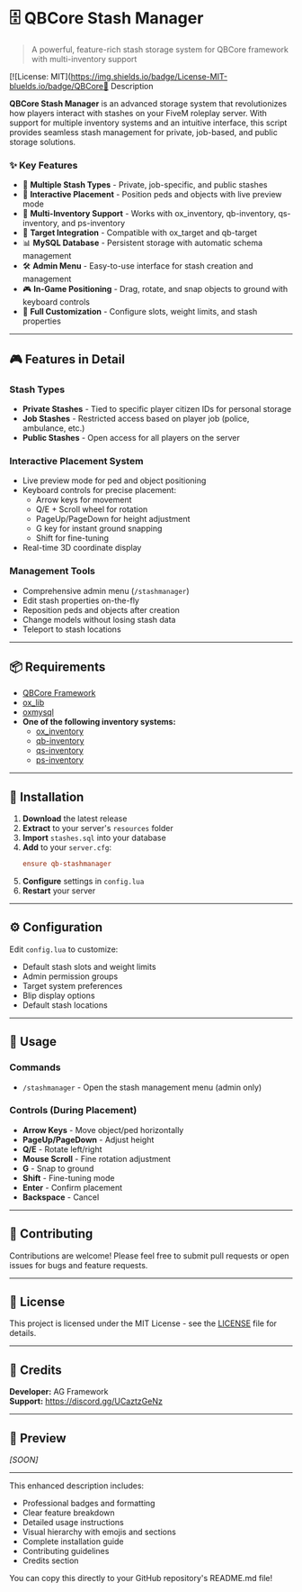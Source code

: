 
# 🗄️ QBCore Stash Manager

> A powerful, feature-rich stash storage system for QBCore framework with multi-inventory support

[![License: MIT](https://img.shields.io/badge/License-MIT-bluelds.io/badge/QBCore📝 Description

**QBCore Stash Manager** is an advanced storage system that revolutionizes how players interact with stashes on your FiveM roleplay server. With support for multiple inventory systems and an intuitive interface, this script provides seamless stash management for private, job-based, and public storage solutions.

### ✨ Key Features

- 🔐 **Multiple Stash Types** - Private, job-specific, and public stashes
- 🎨 **Interactive Placement** - Position peds and objects with live preview mode
- 🔄 **Multi-Inventory Support** - Works with ox_inventory, qb-inventory, qs-inventory, and ps-inventory
- 🎯 **Target Integration** - Compatible with ox_target and qb-target
- 📊 **MySQL Database** - Persistent storage with automatic schema management
- 🛠️ **Admin Menu** - Easy-to-use interface for stash creation and management
- 🎮 **In-Game Positioning** - Drag, rotate, and snap objects to ground with keyboard controls
- 📝 **Full Customization** - Configure slots, weight limits, and stash properties

---

## 🎮 Features in Detail

### Stash Types
- **Private Stashes** - Tied to specific player citizen IDs for personal storage
- **Job Stashes** - Restricted access based on player job (police, ambulance, etc.)
- **Public Stashes** - Open access for all players on the server

### Interactive Placement System
- Live preview mode for ped and object positioning
- Keyboard controls for precise placement:
  - Arrow keys for movement
  - Q/E + Scroll wheel for rotation
  - PageUp/PageDown for height adjustment
  - G key for instant ground snapping
  - Shift for fine-tuning
- Real-time 3D coordinate display

### Management Tools
- Comprehensive admin menu (`/stashmanager`)
- Edit stash properties on-the-fly
- Reposition peds and objects after creation
- Change models without losing stash data
- Teleport to stash locations

***

## 📦 Requirements

- [QBCore Framework](https://github.com/qbcore-framework)
- [ox_lib](https://github.com/overextended/ox_lib)
- [oxmysql](https://github.com/overextended/oxmysql)
- **One of the following inventory systems:**
  - [ox_inventory](https://github.com/overextended/ox_inventory)
  - [qb-inventory](https://github.com/qbcore-framework/qb-inventory)
  - [qs-inventory](https://github.com/quasar-store/qs-inventory)
  - [ps-inventory](https://github.com/Project-Sloth/ps-inventory)

***

## 🚀 Installation

1. **Download** the latest release
2. **Extract** to your server's `resources` folder
3. **Import** `stashes.sql` into your database
4. **Add** to your `server.cfg`:
   ```cfg
   ensure qb-stashmanager
   ```
5. **Configure** settings in `config.lua`
6. **Restart** your server

***

## ⚙️ Configuration

Edit `config.lua` to customize:
- Default stash slots and weight limits
- Admin permission groups
- Target system preferences
- Blip display options
- Default stash locations

***

## 🎯 Usage

### Commands
- `/stashmanager` - Open the stash management menu (admin only)

### Controls (During Placement)
- **Arrow Keys** - Move object/ped horizontally
- **PageUp/PageDown** - Adjust height
- **Q/E** - Rotate left/right
- **Mouse Scroll** - Fine rotation adjustment
- **G** - Snap to ground
- **Shift** - Fine-tuning mode
- **Enter** - Confirm placement
- **Backspace** - Cancel

***

## 🤝 Contributing

Contributions are welcome! Please feel free to submit pull requests or open issues for bugs and feature requests.

***

## 📄 License

This project is licensed under the MIT License - see the [LICENSE](LICENSE) file for details.

***

## 🙏 Credits

**Developer:** AG Framework  
**Support:** https://discord.gg/UCaztzGeNz

***

## 📸 Preview

*[SOON]*

***

This enhanced description includes:
- Professional badges and formatting
- Clear feature breakdown
- Detailed usage instructions
- Visual hierarchy with emojis and sections
- Complete installation guide
- Contributing guidelines
- Credits section

You can copy this directly to your GitHub repository's README.md file!
